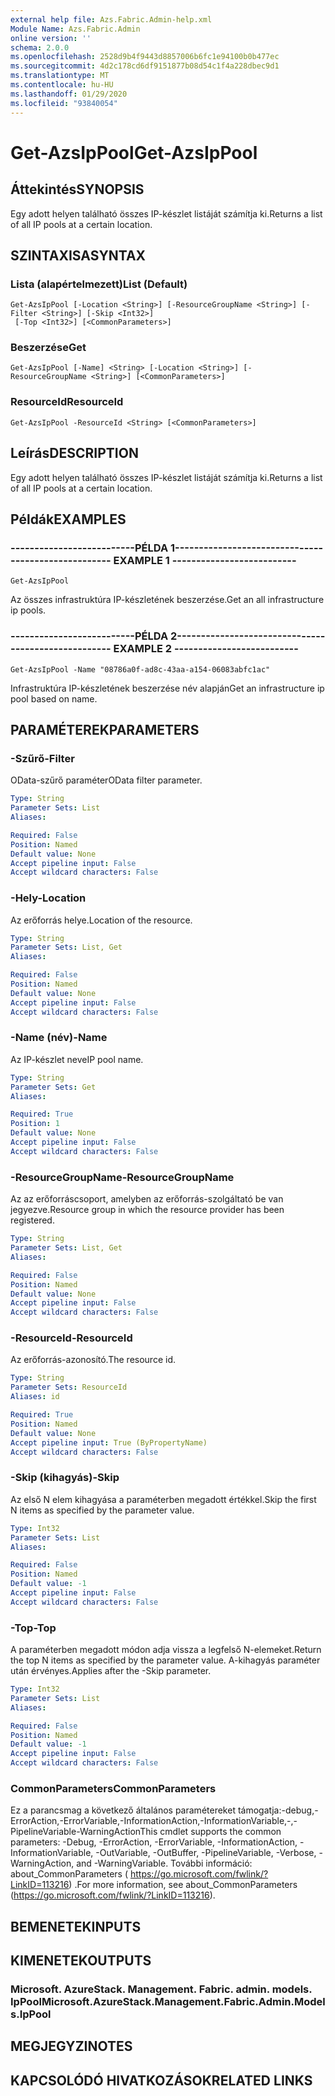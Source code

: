 ```yaml
---
external help file: Azs.Fabric.Admin-help.xml
Module Name: Azs.Fabric.Admin
online version: ''
schema: 2.0.0
ms.openlocfilehash: 2528d9b4f9443d8857006b6fc1e94100b0b477ec
ms.sourcegitcommit: 4d2c178cd6df9151877b08d54c1f4a228dbec9d1
ms.translationtype: MT
ms.contentlocale: hu-HU
ms.lasthandoff: 01/29/2020
ms.locfileid: "93840054"
---
```

# <span data-ttu-id="c2153-101">Get-AzsIpPool</span><span class="sxs-lookup"><span data-stu-id="c2153-101">Get-AzsIpPool</span></span>

## <span data-ttu-id="c2153-102">Áttekintés</span><span class="sxs-lookup"><span data-stu-id="c2153-102">SYNOPSIS</span></span>
<span data-ttu-id="c2153-103">Egy adott helyen található összes IP-készlet listáját számítja ki.</span><span class="sxs-lookup"><span data-stu-id="c2153-103">Returns a list of all IP pools at a certain location.</span></span>

## <span data-ttu-id="c2153-104">SZINTAXISA</span><span class="sxs-lookup"><span data-stu-id="c2153-104">SYNTAX</span></span>

### <span data-ttu-id="c2153-105">Lista (alapértelmezett)</span><span class="sxs-lookup"><span data-stu-id="c2153-105">List (Default)</span></span>
```
Get-AzsIpPool [-Location <String>] [-ResourceGroupName <String>] [-Filter <String>] [-Skip <Int32>]
 [-Top <Int32>] [<CommonParameters>]
```

### <span data-ttu-id="c2153-106">Beszerzése</span><span class="sxs-lookup"><span data-stu-id="c2153-106">Get</span></span>
```
Get-AzsIpPool [-Name] <String> [-Location <String>] [-ResourceGroupName <String>] [<CommonParameters>]
```

### <span data-ttu-id="c2153-107">ResourceId</span><span class="sxs-lookup"><span data-stu-id="c2153-107">ResourceId</span></span>
```
Get-AzsIpPool -ResourceId <String> [<CommonParameters>]
```

## <span data-ttu-id="c2153-108">Leírás</span><span class="sxs-lookup"><span data-stu-id="c2153-108">DESCRIPTION</span></span>
<span data-ttu-id="c2153-109">Egy adott helyen található összes IP-készlet listáját számítja ki.</span><span class="sxs-lookup"><span data-stu-id="c2153-109">Returns a list of all IP pools at a certain location.</span></span>

## <span data-ttu-id="c2153-110">Példák</span><span class="sxs-lookup"><span data-stu-id="c2153-110">EXAMPLES</span></span>

### <span data-ttu-id="c2153-111">--------------------------PÉLDA 1--------------------------</span><span class="sxs-lookup"><span data-stu-id="c2153-111">-------------------------- EXAMPLE 1 --------------------------</span></span>
```
Get-AzsIpPool
```

<span data-ttu-id="c2153-112">Az összes infrastruktúra IP-készletének beszerzése.</span><span class="sxs-lookup"><span data-stu-id="c2153-112">Get an all infrastructure ip pools.</span></span>

### <span data-ttu-id="c2153-113">--------------------------PÉLDA 2--------------------------</span><span class="sxs-lookup"><span data-stu-id="c2153-113">-------------------------- EXAMPLE 2 --------------------------</span></span>
```
Get-AzsIpPool -Name "08786a0f-ad8c-43aa-a154-06083abfc1ac"
```

<span data-ttu-id="c2153-114">Infrastruktúra IP-készletének beszerzése név alapján</span><span class="sxs-lookup"><span data-stu-id="c2153-114">Get an infrastructure ip pool based on name.</span></span>

## <span data-ttu-id="c2153-115">PARAMÉTEREK</span><span class="sxs-lookup"><span data-stu-id="c2153-115">PARAMETERS</span></span>

### <span data-ttu-id="c2153-116">-Szűrő</span><span class="sxs-lookup"><span data-stu-id="c2153-116">-Filter</span></span>
<span data-ttu-id="c2153-117">OData-szűrő paraméter</span><span class="sxs-lookup"><span data-stu-id="c2153-117">OData filter parameter.</span></span>

```yaml
Type: String
Parameter Sets: List
Aliases: 

Required: False
Position: Named
Default value: None
Accept pipeline input: False
Accept wildcard characters: False
```

### <span data-ttu-id="c2153-118">-Hely</span><span class="sxs-lookup"><span data-stu-id="c2153-118">-Location</span></span>
<span data-ttu-id="c2153-119">Az erőforrás helye.</span><span class="sxs-lookup"><span data-stu-id="c2153-119">Location of the resource.</span></span>

```yaml
Type: String
Parameter Sets: List, Get
Aliases: 

Required: False
Position: Named
Default value: None
Accept pipeline input: False
Accept wildcard characters: False
```

### <span data-ttu-id="c2153-120">-Name (név)</span><span class="sxs-lookup"><span data-stu-id="c2153-120">-Name</span></span>
<span data-ttu-id="c2153-121">Az IP-készlet neve</span><span class="sxs-lookup"><span data-stu-id="c2153-121">IP pool name.</span></span>

```yaml
Type: String
Parameter Sets: Get
Aliases: 

Required: True
Position: 1
Default value: None
Accept pipeline input: False
Accept wildcard characters: False
```

### <span data-ttu-id="c2153-122">-ResourceGroupName</span><span class="sxs-lookup"><span data-stu-id="c2153-122">-ResourceGroupName</span></span>
<span data-ttu-id="c2153-123">Az az erőforráscsoport, amelyben az erőforrás-szolgáltató be van jegyezve.</span><span class="sxs-lookup"><span data-stu-id="c2153-123">Resource group in which the resource provider has been registered.</span></span>

```yaml
Type: String
Parameter Sets: List, Get
Aliases: 

Required: False
Position: Named
Default value: None
Accept pipeline input: False
Accept wildcard characters: False
```

### <span data-ttu-id="c2153-124">-ResourceId</span><span class="sxs-lookup"><span data-stu-id="c2153-124">-ResourceId</span></span>
<span data-ttu-id="c2153-125">Az erőforrás-azonosító.</span><span class="sxs-lookup"><span data-stu-id="c2153-125">The resource id.</span></span>

```yaml
Type: String
Parameter Sets: ResourceId
Aliases: id

Required: True
Position: Named
Default value: None
Accept pipeline input: True (ByPropertyName)
Accept wildcard characters: False
```

### <span data-ttu-id="c2153-126">-Skip (kihagyás)</span><span class="sxs-lookup"><span data-stu-id="c2153-126">-Skip</span></span>
<span data-ttu-id="c2153-127">Az első N elem kihagyása a paraméterben megadott értékkel.</span><span class="sxs-lookup"><span data-stu-id="c2153-127">Skip the first N items as specified by the parameter value.</span></span>

```yaml
Type: Int32
Parameter Sets: List
Aliases: 

Required: False
Position: Named
Default value: -1
Accept pipeline input: False
Accept wildcard characters: False
```

### <span data-ttu-id="c2153-128">-Top</span><span class="sxs-lookup"><span data-stu-id="c2153-128">-Top</span></span>
<span data-ttu-id="c2153-129">A paraméterben megadott módon adja vissza a legfelső N-elemeket.</span><span class="sxs-lookup"><span data-stu-id="c2153-129">Return the top N items as specified by the parameter value.</span></span>
<span data-ttu-id="c2153-130">A-kihagyás paraméter után érvényes.</span><span class="sxs-lookup"><span data-stu-id="c2153-130">Applies after the -Skip parameter.</span></span>

```yaml
Type: Int32
Parameter Sets: List
Aliases: 

Required: False
Position: Named
Default value: -1
Accept pipeline input: False
Accept wildcard characters: False
```

### <span data-ttu-id="c2153-131">CommonParameters</span><span class="sxs-lookup"><span data-stu-id="c2153-131">CommonParameters</span></span>
<span data-ttu-id="c2153-132">Ez a parancsmag a következő általános paramétereket támogatja:-debug,-ErrorAction,-ErrorVariable,-InformationAction,-InformationVariable,-,-PipelineVariable-WarningAction</span><span class="sxs-lookup"><span data-stu-id="c2153-132">This cmdlet supports the common parameters: -Debug, -ErrorAction, -ErrorVariable, -InformationAction, -InformationVariable, -OutVariable, -OutBuffer, -PipelineVariable, -Verbose, -WarningAction, and -WarningVariable.</span></span> <span data-ttu-id="c2153-133">További információ: about_CommonParameters ( https://go.microsoft.com/fwlink/?LinkID=113216) .</span><span class="sxs-lookup"><span data-stu-id="c2153-133">For more information, see about_CommonParameters (https://go.microsoft.com/fwlink/?LinkID=113216).</span></span>

## <span data-ttu-id="c2153-134">BEMENETEK</span><span class="sxs-lookup"><span data-stu-id="c2153-134">INPUTS</span></span>

## <span data-ttu-id="c2153-135">KIMENETEK</span><span class="sxs-lookup"><span data-stu-id="c2153-135">OUTPUTS</span></span>

### <span data-ttu-id="c2153-136">Microsoft. AzureStack. Management. Fabric. admin. models. IpPool</span><span class="sxs-lookup"><span data-stu-id="c2153-136">Microsoft.AzureStack.Management.Fabric.Admin.Models.IpPool</span></span>

## <span data-ttu-id="c2153-137">MEGJEGYZI</span><span class="sxs-lookup"><span data-stu-id="c2153-137">NOTES</span></span>

## <span data-ttu-id="c2153-138">KAPCSOLÓDÓ HIVATKOZÁSOK</span><span class="sxs-lookup"><span data-stu-id="c2153-138">RELATED LINKS</span></span>

